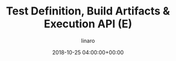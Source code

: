 ---
author: linaro
categories:
- events
- attended
- ats-2018
comments: false
event: ats-2018
date: '2018-10-25 04:00:00+00:00'
image:
  featured: true
  name: ats-2018-test-definition.png
  path: /assets/images/content/ats-2018-test-definition.png
layout: resource-post
title: 'Test Definition, Build Artifacts & Execution API (E)'
youtube_video_url: https://www.youtube.com/watch?v=cXgQfWK1lLw
---